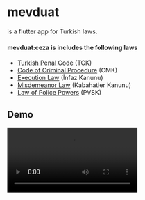 # mevduat
is a flutter app for Turkish laws.

#### mevduat:ceza is includes the following laws

- [Turkish Penal Code](https://www.mevzuat.gov.tr/MevzuatMetin/1.5.5237.pdf) (TCK)
- [Code of Criminal Procedure](https://www.mevzuat.gov.tr/MevzuatMetin/1.5.5271.pdf) (CMK)
- [Execution Law](https://www.mevzuat.gov.tr/MevzuatMetin/1.5.5275.pdf) (İnfaz Kanunu)
- [Misdemeanor Law](https://www.mevzuat.gov.tr/MevzuatMetin/1.5.5326.pdf) (Kabahatler Kanunu)
- [Law of Police Powers](https://www.mevzuat.gov.tr/MevzuatMetin/1.3.2559.pdf) (PVSK)

## Demo
![demo.mp4](demo.mp4)

